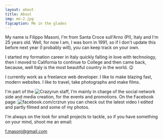 ```yaml
---
layout: about
title: About
img: me-2.jpg
figcaption: Me in the glades
---
```



My name is Filippo Masoni, I'm from Santa Croce sull'Arno (PI), Italy and I'm 25 years old. Well, for now I am, I was born in 1991, so if I don't update this before next year (I probably will), you can keep track on your own.

I started my formation career in Italy quickly falling in love with technology, then I moved to California to continue to College and then came back, because, well Italy is the most beautiful country in the world. 😉

I currently work as a freelance web developer. I like to make blazing fast, modern websites. I like to travel, take photographs and make films.


I'm part of the ![Crazyrun](http://www.crazyrun.org/) staff, I'm mainly in charge of the social network side and media creation, for the events and promotions. On the Facebook page: ![facebook.com/crzrun](https://www.facebook.com/crzrun/) you can check out the latest video I edited and partly filmed and some of my photos.

I'm always on the look for small projects to tackle, so if you have something on your mind, shoot me an email:     

<a
class='email
href="mailto:x@y"
'
href
 =	'
&#x20;m&#x61;&#x69;l&#x74;&#111;&#x3A;%&#50;&#x30;&#x25;6&#x36;&#37;2&#x65;%&#54;&#x64;&#x61;&#x25;7&#51;%&#x36;&#x66;%6&#101;&#105;%4&#x30;&#x25;&#x36;&#55;m&#x61;i&#x6c;&#37;&#x32;&#x65;&#x63;o&#x6d;&#x3f;
'>&#x66;&#46;m&#x61;&#x73;&#111;&#110;i@<!--
mailto:abuse@hotmail.com
</a>
-->&shy;&#x67;&#109;a&#105;&#x6C;&#46;&#x63;&#x6F;&#109;</a>
